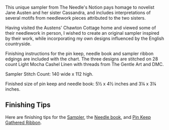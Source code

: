 This unique sampler from The Needle's Notion pays homage to novelist Jane Austen and her sister Cassandra, and includes interpretations of several motifs from needlework pieces attributed to the two sisters.

Having visited the Austens' Chawton Cottage home and viewed some of their needlework in person, I wished to create an original sampler inspired by their work, while incorporating my own designs influenced by the English countryside.

Finishing instructions for the pin keep, needle book and sampler ribbon edgings are included with the chart. The three designs are stitched on 28 count Light Mocha Cashel Linen with threads from The Gentle Art and DMC.

Sampler Stitch Count: 140 wide x 112 high.

Finished size of pin keep and needle book: 5½ x 4½ inches and 3¼ x 3¼ inches.

## Finishing Tips
Here are finishing tips for the [Sampler](sampler.jpg), the [Needle book](needle-book.jpg), and [Pin Keep Gathered Ribbon](ribbon.jpg).
